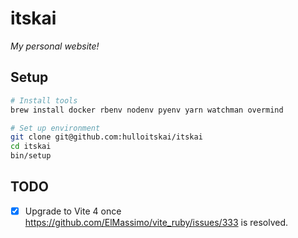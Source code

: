# itskai

_My personal website!_

## Setup

```bash
# Install tools
brew install docker rbenv nodenv pyenv yarn watchman overmind

# Set up environment
git clone git@github.com:hulloitskai/itskai
cd itskai
bin/setup
```

## TODO

- [x] Upgrade to Vite 4 once https://github.com/ElMassimo/vite_ruby/issues/333
      is resolved.
